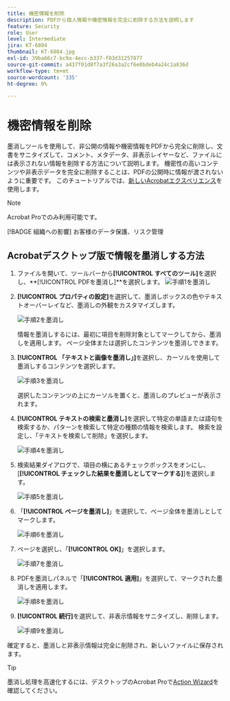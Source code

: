 ```yaml
---
title: 機密情報を削除
description: PDFから個人情報や機密情報を完全に削除する方法を説明します
feature: Security
role: User
level: Intermediate
jira: KT-6804
thumbnail: KT-6804.jpg
exl-id: 39ba66c7-bc9a-4ecc-b337-f03d31257877
source-git-commit: a437f01d8f7a3f26a3a2cf6e0bdeb4a24c1a836d
workflow-type: tm+mt
source-wordcount: '335'
ht-degree: 0%

---
```


# 機密情報を削除

墨消しツールを使用して、非公開の情報や機密情報をPDFから完全に削除し、文書をサニタイズして、コメント、メタデータ、非表示レイヤーなど、ファイルには表示されない情報を削除する方法について説明します。 機密性の高いコンテンツや非表示データを完全に削除することは、PDFの公開時に情報が渡されないように重要です。 このチュートリアルでは、[新しいAcrobatエクスペリエンス](../getting-started/new-workspace.md)を使用します。

>[!NOTE]
>
>Acrobat Proでのみ利用可能です。

[!BADGE 組織への影響]
お客様のデータ保護、リスク管理

## Acrobatデスクトップ版で情報を墨消しする方法

1. ファイルを開いて、ツールバーから&#x200B;**[!UICONTROL すべてのツール]**&#x200B;を選択し、**[!UICONTROL PDFを墨消し]**を選択します。
   ![手順1](../assets/Redact_1.png)を墨消し

1. **[!UICONTROL プロパティの設定]**&#x200B;を選択して、墨消しボックスの色やテキストオーバーレイなど、墨消しの外観をカスタマイズします。

   ![手順2](../assets/Redact_2.png)を墨消し

   情報を墨消しするには、最初に項目を削除対象としてマークしてから、墨消しを適用します。 ページ全体または選択したコンテンツを墨消しできます。

1. **[!UICONTROL 「テキストと画像を墨消し」]**&#x200B;を選択し、カーソルを使用して墨消しするコンテンツを選択します。

   ![手順3](../assets/Redact_3.png)を墨消し

   選択したコンテンツの上にカーソルを置くと、墨消しのプレビューが表示されます。

1. **[!UICONTROL テキストの検索と墨消し]**&#x200B;を選択して特定の単語または語句を検索するか、パターンを検索して特定の種類の情報を検索します。 検索を設定し、「テキストを検索して削除」を選択します。

   ![手順4](../assets/Redact_4.png)を墨消し

1. 検索結果ダイアログで、項目の横にあるチェックボックスをオンにし、[**[!UICONTROL チェックした結果を墨消しとしてマークする]**]を選択します。

   ![手順5](../assets/Redact_5.png)を墨消し

1. 「**[!UICONTROL ページを墨消し]**」を選択して、ページ全体を墨消しとしてマークします。

   ![手順6](../assets/Redact_6.png)を墨消し

1. ページを選択し、「**[!UICONTROL OK]**」を選択します。

   ![手順7](../assets/Redact_7.png)を墨消し

1. PDFを墨消しパネルで「**[!UICONTROL 適用]**」を選択して、マークされた墨消しを適用します。

   ![手順8](../assets/Redact_8.png)を墨消し

1. **[!UICONTROL 続行]**&#x200B;を選択して、非表示情報をサニタイズし、削除します。

   ![手順9](../assets/Redact_9.png)を墨消し

確定すると、墨消しと非表示情報は完全に削除され、新しいファイルに保存されます。

>[!TIP]
>
>墨消し処理を高速化するには、デスクトップのAcrobat Proで[Action Wizard](../advanced-tasks/action.md)を確認してください。
